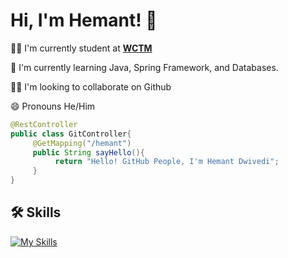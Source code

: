 
# Hi, I'm Hemant! 👋



👩‍💻 I'm currently student at __[WCTM](https://www.wctmgurgaon.com/)__

🧠 I'm currently learning Java, Spring Framework, and Databases.

👯‍♀️ I'm looking to collaborate on Github

😄 Pronouns He/Him

```JAVA
@RestController
public class GitController{
     @GetMapping("/hemant")
     public String sayHello(){
          return "Hello! GitHub People, I'm Hemant Dwivedi";
     }
}
```


## 🛠 Skills
[![My Skills](https://skillicons.dev/icons?i=java,git,bash,mysql,postgres,postman,maven,html,bootstrap,idea,vscode,vim,tailwind,spring,powershell&perline=15)](https://skillicons.dev)

